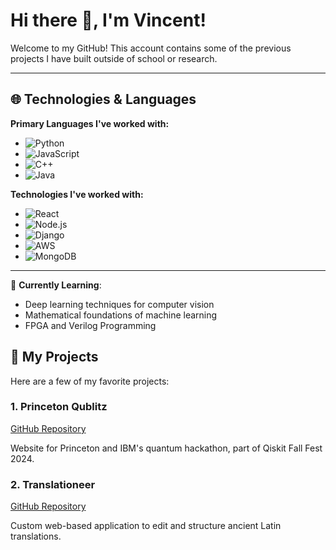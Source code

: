 # Hi there 👋, I'm Vincent!

Welcome to my GitHub! This account contains some of the previous projects I have built outside of school or research. 

---

## 🌐 Technologies & Languages

**Primary Languages I've worked with:**

- ![Python](https://img.shields.io/badge/-Python-306998?style=flat&logo=python&logoColor=white)
- ![JavaScript](https://img.shields.io/badge/-JavaScript-F7DF1E?style=flat&logo=javascript&logoColor=white)
- ![C++](https://img.shields.io/badge/-C%2B%2B-00599C?style=flat&logo=c%2B%2B&logoColor=white)
- ![Java](https://img.shields.io/badge/-Java-007396?style=flat&logo=java&logoColor=white)

**Technologies I've worked with:**

- ![React](https://img.shields.io/badge/-React-61DAFB?style=flat&logo=react&logoColor=black)
- ![Node.js](https://img.shields.io/badge/-Node.js-339933?style=flat&logo=node.js&logoColor=white)
- ![Django](https://img.shields.io/badge/-Django-092E20?style=flat&logo=django&logoColor=white)
- ![AWS](https://img.shields.io/badge/-AWS-232F3E?style=flat&logo=amazonaws&logoColor=white)
- ![MongoDB](https://img.shields.io/badge/-MongoDB-47A248?style=flat&logo=mongodb&logoColor=white)

---

<!--## 🎯 GitHub Stats & Activity

![vincentcai26 GitHub Stats](https://github-readme-stats.vercel.app/api?username=vincentcai26&show_icons=true&hide_title=true&hide_rank=true&hide=prs&theme=transparent)

![Top Languages](https://github-readme-stats.vercel.app/api/top-langs/?username=vincentcai26&layout=compact&langs_count=4&theme=transparent)

---

-->

🌱 **Currently Learning**:
- Deep learning techniques for computer vision
- Mathematical foundations of machine learning
- FPGA and Verilog Programming

## 🚀 My Projects

Here are a few of my favorite projects:

### 1. **Princeton Qublitz**
[GitHub Repository](#)  

Website for Princeton and IBM's quantum hackathon, part of Qiskit Fall Fest 2024.

### 2. **Translationeer**
[GitHub Repository](#)  

Custom web-based application to edit and structure ancient Latin translations.
